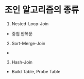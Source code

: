 # 조인 알고리즘의 종류

1. Nested-Loop-Join
* 중첩 반복문 
2. Sort-Merge-Join
*
3. Hash-Join
* Build Table, Probe Table
